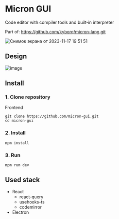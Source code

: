 # Micron GUI

Code editor with compiler tools and built-in interpreter

Part of: https://github.com/kyborq/micron-lang.git

![Снимок экрана от 2023-11-17 19 51 51](https://github.com/kyborq/micron-gui/assets/52314985/549dbf53-fae5-4769-8a28-4874f68e6f8b)

## Design

![image](https://github.com/kyborq/micron-gui/assets/52314985/2daa327b-eea1-495b-a91b-b3184f41175e)

## Install

### 1. Clone repository

Frontend

```
git clone https://github.com/micron-gui.git
cd micron-gui
```

### 2. Install 

```
npm install
```

### 3. Run

```
npm run dev
```

## Used stack

- React
  - react-query
  - usehooks-ts
  - codemirror
- Electron
